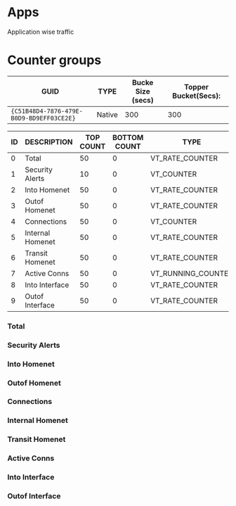 # Apps

Application wise traffic

# Counter groups

| GUID                                     | TYPE   | Bucke Size (secs) | Topper Bucket(Secs): |
| ---------------------------------------- | ------ | ----------------- | -------------------- |
| `{C51B48D4-7876-479E-B0D9-BD9EFF03CE2E}` | Native | 300               | 300                  |



| ID  | DESCRIPTION                | TOP COUNT | BOTTOM COUNT | TYPE               | UNITS   |
| --- | -------------------------- | --------- | ------------ | ------------------ | ------- |
| 0   | Total                      | 50        | 0            | VT_RATE_COUNTER    | Bps     |
| 1   | Security Alerts            | 10        | 0            | VT_COUNTER         | Alerts  |
| 2   | Into Homenet               | 50        | 0            | VT_RATE_COUNTER    | Bps     |
| 3   | Outof Homenet              | 50        | 0            | VT_RATE_COUNTER    | Bps     |
| 4   | Connections                | 50        | 0            | VT_COUNTER         | Conns   |
| 5   | Internal Homenet           | 50        | 0            | VT_RATE_COUNTER    | Bps     |
| 6   | Transit Homenet            | 50        | 0            | VT_RATE_COUNTER    | Bps     |
| 7   | Active Conns               | 50        | 0            | VT_RUNNING_COUNTER | Conns   |
| 8   | Into Interface             | 50        | 0            | VT_RATE_COUNTER    | Bps     |
| 9   | Outof Interface            | 50        | 0            | VT_RATE_COUNTER    | Bps     |


### Total
### Security Alerts            
### Into Homenet               
### Outof Homenet              
### Connections                
### Internal Homenet           
### Transit Homenet            
### Active Conns               
### Into Interface             
### Outof Interface            
